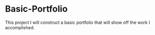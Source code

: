 # Basic-Portfolio
This project I will construct a basic portfolio that will show off the work I accomplished.
